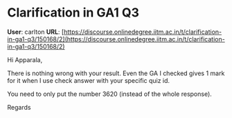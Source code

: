 # Clarification in GA1 Q3

**User**: carlton
**URL**: [https://discourse.onlinedegree.iitm.ac.in/t/clarification-in-ga1-q3/150168/2](https://discourse.onlinedegree.iitm.ac.in/t/clarification-in-ga1-q3/150168/2)

Hi Apparala,

There is nothing wrong with your result. Even the GA I checked gives 1 mark for it when I use check answer with your specific quiz id.

You need to only put the number 3620 (instead of the whole response).

Regards

